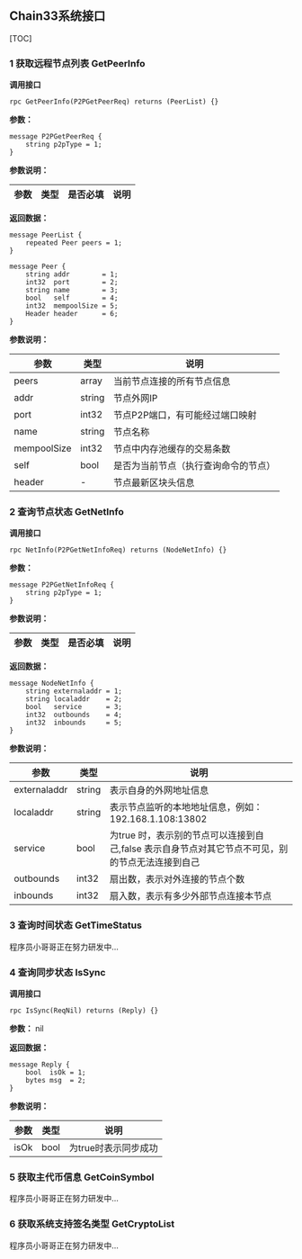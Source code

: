 ## Chain33系统接口
[TOC]

### 1 获取远程节点列表 GetPeerInfo
**调用接口**
```
rpc GetPeerInfo(P2PGetPeerReq) returns (PeerList) {}
```
**参数：**
```
message P2PGetPeerReq {
    string p2pType = 1;
}
```

**参数说明：**

|参数|类型|是否必填|说明|
|----|----|----|----|

**返回数据：**
```
message PeerList {
    repeated Peer peers = 1;
}

message Peer {
    string addr        = 1;
    int32  port        = 2;
    string name        = 3;
    bool   self        = 4;
    int32  mempoolSize = 5;
    Header header      = 6;
}
```

**参数说明：**

|参数|类型|说明|
|----|----|----|
|peers|array|当前节点连接的所有节点信息|
|addr|string|节点外网IP|
|port|int32|节点P2P端口，有可能经过端口映射|
|name|string|节点名称|
|mempoolSize|int32|节点中内存池缓存的交易条数|
|self|bool|是否为当前节点（执行查询命令的节点）|
|header|-|节点最新区块头信息|

### 2 查询节点状态 GetNetInfo
**调用接口**
```
rpc NetInfo(P2PGetNetInfoReq) returns (NodeNetInfo) {}
```
**参数：**
```
message P2PGetNetInfoReq {
    string p2pType = 1;
}
```

**参数说明：**

|参数|类型|是否必填|说明|
|----|----|----|----|

**返回数据：**
```
message NodeNetInfo {
    string externaladdr = 1;
    string localaddr    = 2;
    bool   service      = 3;
    int32  outbounds    = 4;
    int32  inbounds     = 5;
}
```

**参数说明：**

|参数|类型|说明|
|----|----|----|
|externaladdr|string|表示自身的外网地址信息|
|localaddr|string|表示节点监听的本地地址信息，例如：192.168.1.108:13802|
|service|bool|为true 时，表示别的节点可以连接到自己,false 表示自身节点对其它节点不可见，别的节点无法连接到自己|
|outbounds|int32|扇出数，表示对外连接的节点个数|
|inbounds|int32|扇入数，表示有多少外部节点连接本节点|

### 3 查询时间状态 GetTimeStatus
程序员小哥哥正在努力研发中...
<div style='display: none'>

**调用接口**
```

```
**参数：**
```

```
```json
{
    "jsonrpc":"2.0",
    "id":int32,
    "method":"Chain33.GetTimeStatus",
    "params":[]
}
```
**参数说明：**

|参数|类型|是否必填|说明|
|----|----|----|----|

**返回数据：**
```

```
```json
{
    "ntpTime":"string",
    "localTime":"string",
    "diff":int64
}
```
**参数说明：**

|参数|类型|说明|
|----|----|----|
|ntpTime|string|网络标准时间|
|localTime|string|节点本地时间|
|diff|int64|本地事件和标准时间差，单位：秒，如本地时间较快则为整数，否则为负数|
</div>

### 4 查询同步状态 IsSync
**调用接口**
```
rpc IsSync(ReqNil) returns (Reply) {}
```
**参数：**
nil

**返回数据：**
```
message Reply {
    bool  isOk = 1;
    bytes msg  = 2;
}
```

**参数说明：**

|参数|类型|说明|
|----|----|----|
|isOk|bool|为true时表示同步成功|

### 5 获取主代币信息 GetCoinSymbol
程序员小哥哥正在努力研发中...
<div style='display: none'>

**调用接口**
```

```
**参数：**
```

```
```json
{
    "jsonrpc":"2.0",
    "id":int32,
    "method":"Chain33.GetCoinSymbol",
    "params":[]
}
```
**参数说明：**

|参数|类型|是否必填|说明|
|----|----|----|----|

**返回数据：**
```

```
```json
{
   "id" : int32,
   "error" : string,
   "result" : {
      "data" : string
   }
}
```
**参数说明：**

|参数|类型|说明|
|----|----|----|
|data|string|当前节点的主代币信息, 如 bty|
</div>

### 6 获取系统支持签名类型 GetCryptoList
程序员小哥哥正在努力研发中...
<div style='display: none'>

**调用接口**
```

```
**参数：**
```

```
```json
{
    "jsonrpc":"2.0",
    "id":int32,
    "method":"Chain33.GetCryptoList",
    "params":[]
}
```
**参数说明：**

|参数|类型|是否必填|说明|
|----|----|----|----|

**返回数据：**
```

```
```json
{
   "id" : int32,
   "error" : string,
   "result" : {
      "cryptos" : [{"name":"secp256k1", "typeID":1}]
   }
}
```
**参数说明：**

|参数|类型|说明|
|----|----|----|
|cryptos|数组|签名类型数组|
|name|string|签名类型名称|
|typeID|int32|签名类型ID|
</div>
